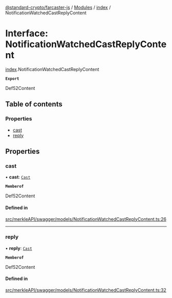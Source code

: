 [@standard-crypto/farcaster-js](../README.md) / [Modules](../modules.md) / [index](../modules/index.md) / NotificationWatchedCastReplyContent

# Interface: NotificationWatchedCastReplyContent

[index](../modules/index.md).NotificationWatchedCastReplyContent

**`Export`**

Def52Content

## Table of contents

### Properties

- [cast](index.NotificationWatchedCastReplyContent.md#cast)
- [reply](index.NotificationWatchedCastReplyContent.md#reply)

## Properties

### cast

• **cast**: [`Cast`](index.Cast.md)

**`Memberof`**

Def52Content

#### Defined in

[src/merkleAPI/swagger/models/NotificationWatchedCastReplyContent.ts:26](https://github.com/standard-crypto/farcaster-js/blob/main/src/merkleAPI/swagger/models/NotificationWatchedCastReplyContent.ts#L26)

___

### reply

• **reply**: [`Cast`](index.Cast.md)

**`Memberof`**

Def52Content

#### Defined in

[src/merkleAPI/swagger/models/NotificationWatchedCastReplyContent.ts:32](https://github.com/standard-crypto/farcaster-js/blob/main/src/merkleAPI/swagger/models/NotificationWatchedCastReplyContent.ts#L32)
